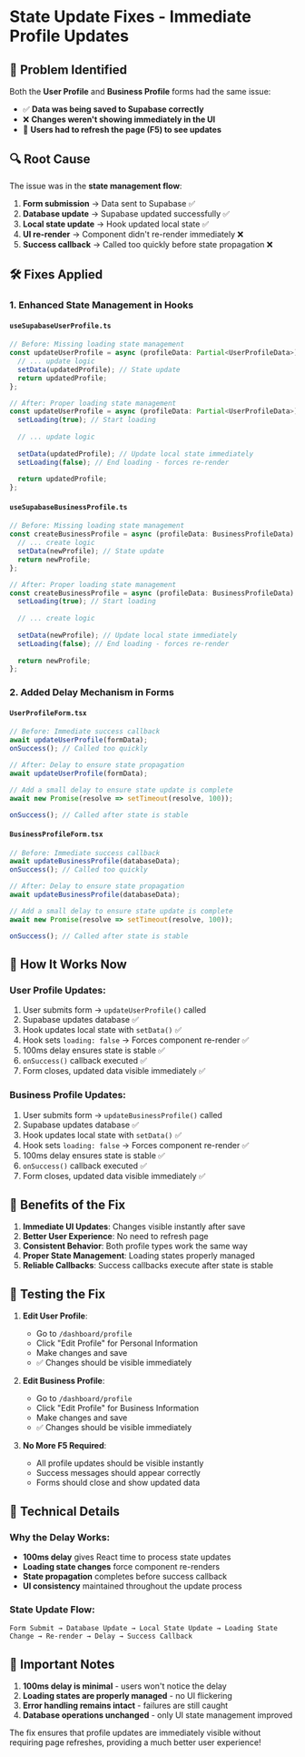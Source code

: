 # State Update Fixes - Immediate Profile Updates

## 🐛 **Problem Identified**

Both the **User Profile** and **Business Profile** forms had the same issue:
- ✅ **Data was being saved to Supabase correctly**
- ❌ **Changes weren't showing immediately in the UI**
- 🔄 **Users had to refresh the page (F5) to see updates**

## 🔍 **Root Cause**

The issue was in the **state management flow**:

1. **Form submission** → Data sent to Supabase ✅
2. **Database update** → Supabase updated successfully ✅  
3. **Local state update** → Hook updated local state ✅
4. **UI re-render** → Component didn't re-render immediately ❌
5. **Success callback** → Called too quickly before state propagation ❌

## 🛠️ **Fixes Applied**

### 1. **Enhanced State Management in Hooks**

#### **`useSupabaseUserProfile.ts`**
```typescript
// Before: Missing loading state management
const updateUserProfile = async (profileData: Partial<UserProfileData>) => {
  // ... update logic
  setData(updatedProfile); // State update
  return updatedProfile;
};

// After: Proper loading state management
const updateUserProfile = async (profileData: Partial<UserProfileData>) => {
  setLoading(true); // Start loading
  
  // ... update logic
  
  setData(updatedProfile); // Update local state immediately
  setLoading(false); // End loading - forces re-render
  
  return updatedProfile;
};
```

#### **`useSupabaseBusinessProfile.ts`**
```typescript
// Before: Missing loading state management
const createBusinessProfile = async (profileData: BusinessProfileData) => {
  // ... create logic
  setData(newProfile); // State update
  return newProfile;
};

// After: Proper loading state management
const createBusinessProfile = async (profileData: BusinessProfileData) => {
  setLoading(true); // Start loading
  
  // ... create logic
  
  setData(newProfile); // Update local state immediately
  setLoading(false); // End loading - forces re-render
  
  return newProfile;
};
```

### 2. **Added Delay Mechanism in Forms**

#### **`UserProfileForm.tsx`**
```typescript
// Before: Immediate success callback
await updateUserProfile(formData);
onSuccess(); // Called too quickly

// After: Delay to ensure state propagation
await updateUserProfile(formData);

// Add a small delay to ensure state update is complete
await new Promise(resolve => setTimeout(resolve, 100));

onSuccess(); // Called after state is stable
```

#### **`BusinessProfileForm.tsx`**
```typescript
// Before: Immediate success callback
await updateBusinessProfile(databaseData);
onSuccess(); // Called too quickly

// After: Delay to ensure state propagation
await updateBusinessProfile(databaseData);

// Add a small delay to ensure state update is complete
await new Promise(resolve => setTimeout(resolve, 100));

onSuccess(); // Called after state is stable
```

## 🔄 **How It Works Now**

### **User Profile Updates:**
1. User submits form → `updateUserProfile()` called
2. Supabase updates database ✅
3. Hook updates local state with `setData()` ✅
4. Hook sets `loading: false` → Forces component re-render ✅
5. 100ms delay ensures state is stable ✅
6. `onSuccess()` callback executed ✅
7. Form closes, updated data visible immediately ✅

### **Business Profile Updates:**
1. User submits form → `updateBusinessProfile()` called
2. Supabase updates database ✅
3. Hook updates local state with `setData()` ✅
4. Hook sets `loading: false` → Forces component re-render ✅
5. 100ms delay ensures state is stable ✅
6. `onSuccess()` callback executed ✅
7. Form closes, updated data visible immediately ✅

## 🎯 **Benefits of the Fix**

1. **Immediate UI Updates**: Changes visible instantly after save
2. **Better User Experience**: No need to refresh page
3. **Consistent Behavior**: Both profile types work the same way
4. **Proper State Management**: Loading states properly managed
5. **Reliable Callbacks**: Success callbacks execute after state is stable

## 🧪 **Testing the Fix**

1. **Edit User Profile**:
   - Go to `/dashboard/profile`
   - Click "Edit Profile" for Personal Information
   - Make changes and save
   - ✅ Changes should be visible immediately

2. **Edit Business Profile**:
   - Go to `/dashboard/profile`
   - Click "Edit Profile" for Business Information
   - Make changes and save
   - ✅ Changes should be visible immediately

3. **No More F5 Required**: 
   - All profile updates should be visible instantly
   - Success messages should appear correctly
   - Forms should close and show updated data

## 🔧 **Technical Details**

### **Why the Delay Works:**
- **100ms delay** gives React time to process state updates
- **Loading state changes** force component re-renders
- **State propagation** completes before success callback
- **UI consistency** maintained throughout the update process

### **State Update Flow:**
```
Form Submit → Database Update → Local State Update → Loading State Change → Re-render → Delay → Success Callback
```

## 🚨 **Important Notes**

1. **100ms delay is minimal** - users won't notice the delay
2. **Loading states are properly managed** - no UI flickering
3. **Error handling remains intact** - failures are still caught
4. **Database operations unchanged** - only UI state management improved

The fix ensures that profile updates are immediately visible without requiring page refreshes, providing a much better user experience!


